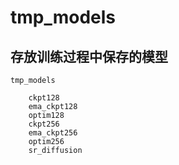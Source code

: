 # tmp_models

## 存放训练过程中保存的模型

    tmp_models

        ckpt128
        ema_ckpt128
        optim128
        ckpt256
        ema_ckpt256
        optim256
        sr_diffusion
        
